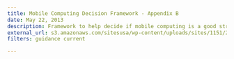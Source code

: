 ```yaml
---
title: Mobile Computing Decision Framework - Appendix B
date: May 22, 2013
description: Framework to help decide if mobile computing is a good strategy.
external_url: s3.amazonaws.com/sitesusa/wp-content/uploads/sites/1151/2016/10/Mobile-Security-Decision-Framework-Appendix-B.pdf
filters: guidance current

---
```

